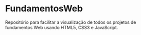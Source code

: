 # FundamentosWeb
Repositório para facilitar a visualização de todos os projetos de fundamentos Web usando HTML5, CSS3 e JavaScript.
